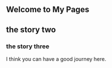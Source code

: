 ## Welcome to My Pages

## the story two
### the story three

I think you can have a good journey here. 
